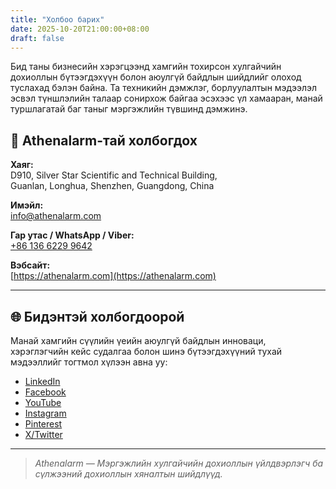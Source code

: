 ```yaml
---
title: "Холбоо барих"
date: 2025-10-20T21:00:00+08:00
draft: false
---
```


Бид таны бизнесийн хэрэгцээнд хамгийн тохирсон хулгайчийн дохиоллын бүтээгдэхүүн болон аюулгүй байдлын шийдлийг олоход туслахад бэлэн байна. Та техникийн дэмжлэг, борлуулалтын мэдээлэл эсвэл түншлэлийн талаар сонирхож байгаа эсэхээс үл хамааран, манай туршлагатай баг таныг мэргэжлийн түвшинд дэмжинэ.

## 📍 **Athenalarm-тай холбогдох**

**Хаяг:**  
D910, Silver Star Scientific and Technical Building,  
Guanlan, Longhua, Shenzhen, Guangdong, China  

**Имэйл:**  
[info@athenalarm.com](mailto:info@athenalarm.com)

**Гар утас / WhatsApp / Viber:**  
[+86 136 6229 9642](https://api.whatsapp.com/send?phone=8613662299642)

**Вэбсайт:**  
[https://athenalarm.com](https://athenalarm.com)

---

## 🌐 **Бидэнтэй холбогдоорой**

Манай хамгийн сүүлийн үеийн аюулгүй байдлын инноваци, хэрэглэгчийн кейс судалгаа болон шинэ бүтээгдэхүүний тухай мэдээллийг тогтмол хүлээн авна уу:

- [LinkedIn](https://www.linkedin.com/company/athenalarm)
- [Facebook](https://www.facebook.com/athenalarm)
- [YouTube](https://www.youtube.com/@athenalarm3663)
- [Instagram](https://www.instagram.com/athenalarm)
- [Pinterest](https://www.pinterest.com/athenalarm/)
- [X/Twitter](https://x.com/Athenalarm)

---

> _Athenalarm — Мэргэжлийн хулгайчийн дохиоллын үйлдвэрлэгч ба сүлжээний дохиоллын хяналтын шийдлүүд._